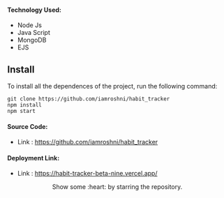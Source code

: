 #### Technology Used:
 - Node Js
 - Java Script
 - MongoDB
 - EJS
 

 ## Install

To install all the dependences of the project, run the following command:

    git clone https://github.com/iamroshni/habit_tracker
    npm install
    npm start


#### Source Code:
 - Link : https://github.com/iamroshni/habit_tracker


#### Deployment Link:
 - Link : https://habit-tracker-beta-nine.vercel.app/



<p align="center">
  Show some :heart: by starring the repository.
</p>
